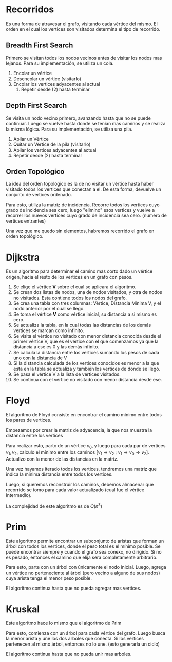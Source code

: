 # Recorridos

Es una forma de atravesar el grafo, visitando cada vértice del mismo. El orden en el cual los vertices son visitados determina el tipo de recorrido.

## Breadth First Search

Primero se visitan todos los nodos vecinos antes de visitar los nodos mas lejanos. Para su implementación, se utiliza un cola.

1. Encolar un vértice
2. Desencolar un vértice (visitarlo)
3. Encolar los vertices adyacentes al actual
    1. Repetir desde (2) hasta terminar

## Depth First Search

Se visita un nodo vecino primero, avanzando hasta que no se puede continuar. Luego se vuelve hasta donde se tenían mas caminos y se realiza la misma lógica. Para su implementación, se utiliza una pila.

1. Apilar un Vértice
2. Quitar un Vértice de la pila (visitarlo)
3. Apilar los vertices adyacentes al actual
4. Repetir desde (2) hasta terminar

## **Orden Topológico**

La idea del orden topológico es la de no visitar un vértice hasta haber visitado todos los vertices que conectan a el. De esta forma, devuelve un conjunto de vertices ordenado.

Para esto, utiliza la matriz de incidencia. Recorre todos los vertices cuyo grado de incidencia sea cero, luego "elimino" esos vertices y vuelve a recorrer los nuevos vertices cuyo grado de incidencia sea cero. (numero de vertices entrantes)

Una vez que me quedo sin elementos, habremos recorrido el grafo en orden topológico.

# Dijkstra

Es un algoritmo para determinar el camino mas corto dado un vértice origen, hacia el resto de los vertices en un grafo con pesos.

1. Se elige el vértice **V** sobre el cual se aplicara el algoritmo.
2. Se crean dos listas de nodos, una de nodos visitados, y otra de nodos no visitados. Esta contiene todos los nodos del grafo.
3. Se crea una tabla con tres columnas: Vértice, Distancia Minima V, y el nodo anterior por el cual se llego.
4. Se toma el vértice **V** como vértice inicial, su distancia a si mismo es cero.
5. Se actualiza la tabla, en la cual todas las distancias de los demás vertices se marcan como infinito.
6. Se visita el vértice no visitado con menor distancia conocida desde el primer vértice V, que es el vértice con el que comenzamos ya que la distancia a ese es 0 y las demás infinito.
7. Se calcula la distancia entre los vertices sumando los pesos de cada uno con la distancia de V
8. Si la distancia calculada de los vertices conocidos es menor a la que esta en la tabla se actualiza y también los vertices de donde se llegó.
9. Se pasa el vértice V a la lista de vertices visitados.
10. Se continua con el vértice no visitado con menor distancia desde ese.

# Floyd

El algoritmo de Floyd consiste en encontrar el camino mínimo entre todos los pares de vertices.

Empezamos por crear la matriz de adyacencia, la que nos muestra la distancia entre los vertices

Para realizar esto, parto de un vértice $v_0$, y luego para cada par de vertices $v_1, v_2$, calculo el mínimo entre los caminos $[v_1 → v_2\ ;\ v_1 \to v_0 \to v_2]$. Actualizo con la menor de las distancias en la matriz.

Una vez hayamos iterado todos los vertices, tendremos una matriz que indica la minima distancia entre todos los vertices.

Luego, si queremos reconstruir los caminos, debemos almacenar que recorrido se tomo para cada valor actualizado (cual fue el vértice intermedio).

La complejidad de este algoritmo es de $O(n^3)$

# Prim

Este algoritmo permite encontrar un subconjunto de aristas que forman un árbol con todos los vertices, donde el peso total es el mínimo posible. Se puede encontrar siempre y cuando el grafo sea conexo, no dirigido. Si no es pesado, entonces el camino que elija sera completamente arbitrario.

Para esto, parte con un árbol con únicamente el nodo inicial. Luego, agrega un vértice no perteneciente al árbol (pero vecino a alguno de sus nodos) cuya arista tenga el menor peso posible.

El algoritmo continua hasta que no pueda agregar mas vertices.

# Kruskal

Este algoritmo hace lo mismo que el algoritmo de Prim

Para esto, comienza con un árbol para cada vértice del grafo. Luego busca la menor arista y une los dos arboles que conecta. Si los vertices pertenecen al mismo árbol, entonces no lo une. (esto generaría un ciclo)

El algoritmo continua hasta que no pueda unir mas arboles.